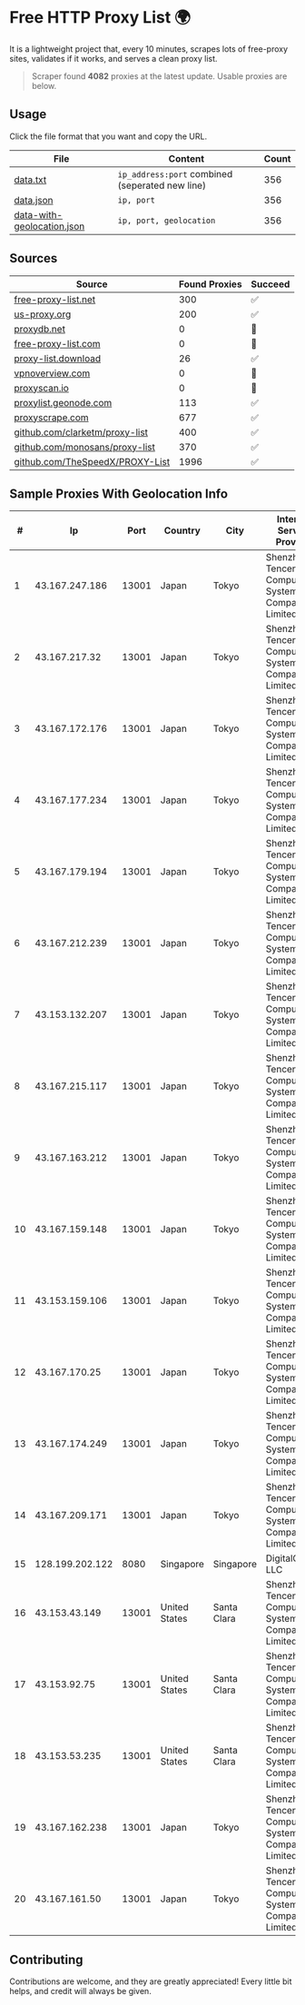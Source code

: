 
# Free HTTP Proxy List 🌍

It is a lightweight project that, every 10 minutes, scrapes lots of free-proxy sites, validates if it works, and serves a clean proxy list.


> Scraper found **4082** proxies at the latest update. Usable proxies are below.

## Usage

Click the file format that you want and copy the URL.


|File|Content|Count|
|----|-------|-----|
|[data.txt](https://raw.githubusercontent.com/themiralay/Proxy-List-World/master/data.txt)|`ip_address:port` combined (seperated new line)|356|
|[data.json](https://raw.githubusercontent.com/themiralay/Proxy-List-World/master/data.json)|`ip, port`|356|
|[data-with-geolocation.json](https://raw.githubusercontent.com/themiralay/Proxy-List-World/master/data-with-geolocation.json)|`ip, port, geolocation`|356|

## Sources

|Source|Found Proxies|Succeed|
|------|-------------|-------|
|[free-proxy-list.net](https://free-proxy-list.net)|300|✅|
|[us-proxy.org](https://www.us-proxy.org)|200|✅|
|[proxydb.net](http://proxydb.net)|0|🚫|
|[free-proxy-list.com](https://free-proxy-list.com/?page=&port=&type%5B%5D=http&type%5B%5D=https&up_time=0&search=Search)|0|🚫|
|[proxy-list.download](https://www.proxy-list.download/HTTP)|26|✅|
|[vpnoverview.com](https://vpnoverview.com/privacy/anonymous-browsing/free-proxy-servers)|0|🚫|
|[proxyscan.io](https://www.proxyscan.io)|0|🚫|
|[proxylist.geonode.com](https://proxylist.geonode.com/api/proxy-list?limit=300&page=1&sort_by=lastChecked&sort_type=desc&protocols=http,https)|113|✅|
|[proxyscrape.com](https://api.proxyscrape.com/v2/?request=displayproxies&protocol=http&timeout=10000&country=all&ssl=all&anonymity=all)|677|✅|
|[github.com/clarketm/proxy-list](https://raw.githubusercontent.com/clarketm/proxy-list/master/proxy-list-raw.txt)|400|✅|
|[github.com/monosans/proxy-list](https://raw.githubusercontent.com/monosans/proxy-list/main/proxies/http.txt)|370|✅|
|[github.com/TheSpeedX/PROXY-List](https://raw.githubusercontent.com/TheSpeedX/PROXY-List/master/http.txt)|1996|✅|


## Sample Proxies With Geolocation Info

|#|Ip|Port|Country|City|Internet Service Provider|
|-|--|----|-------|----|-------------------------|
|1|43.167.247.186|13001|Japan|Tokyo|Shenzhen Tencent Computer Systems Company Limited|
|2|43.167.217.32|13001|Japan|Tokyo|Shenzhen Tencent Computer Systems Company Limited|
|3|43.167.172.176|13001|Japan|Tokyo|Shenzhen Tencent Computer Systems Company Limited|
|4|43.167.177.234|13001|Japan|Tokyo|Shenzhen Tencent Computer Systems Company Limited|
|5|43.167.179.194|13001|Japan|Tokyo|Shenzhen Tencent Computer Systems Company Limited|
|6|43.167.212.239|13001|Japan|Tokyo|Shenzhen Tencent Computer Systems Company Limited|
|7|43.153.132.207|13001|Japan|Tokyo|Shenzhen Tencent Computer Systems Company Limited|
|8|43.167.215.117|13001|Japan|Tokyo|Shenzhen Tencent Computer Systems Company Limited|
|9|43.167.163.212|13001|Japan|Tokyo|Shenzhen Tencent Computer Systems Company Limited|
|10|43.167.159.148|13001|Japan|Tokyo|Shenzhen Tencent Computer Systems Company Limited|
|11|43.153.159.106|13001|Japan|Tokyo|Shenzhen Tencent Computer Systems Company Limited|
|12|43.167.170.25|13001|Japan|Tokyo|Shenzhen Tencent Computer Systems Company Limited|
|13|43.167.174.249|13001|Japan|Tokyo|Shenzhen Tencent Computer Systems Company Limited|
|14|43.167.209.171|13001|Japan|Tokyo|Shenzhen Tencent Computer Systems Company Limited|
|15|128.199.202.122|8080|Singapore|Singapore|DigitalOcean, LLC|
|16|43.153.43.149|13001|United States|Santa Clara|Shenzhen Tencent Computer Systems Company Limited|
|17|43.153.92.75|13001|United States|Santa Clara|Shenzhen Tencent Computer Systems Company Limited|
|18|43.153.53.235|13001|United States|Santa Clara|Shenzhen Tencent Computer Systems Company Limited|
|19|43.167.162.238|13001|Japan|Tokyo|Shenzhen Tencent Computer Systems Company Limited|
|20|43.167.161.50|13001|Japan|Tokyo|Shenzhen Tencent Computer Systems Company Limited|



## Contributing

Contributions are welcome, and they are greatly appreciated! Every
little bit helps, and credit will always be given.

